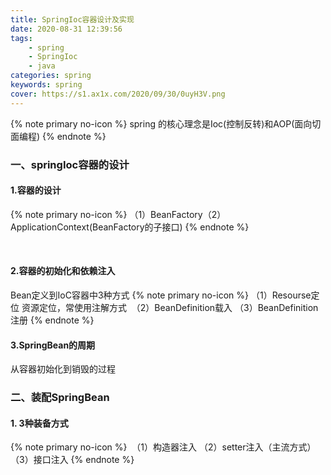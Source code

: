```yaml
---
title: SpringIoc容器设计及实现
date: 2020-08-31 12:39:56
tags: 
    - spring 
    - SpringIoc 
    - java
categories: spring
keywords: spring
cover: https://s1.ax1x.com/2020/09/30/0uyH3V.png
---
```


{% note primary no-icon %}
spring 的核心理念是Ioc(控制反转)和AOP(面向切面编程)
{% endnote %}

### 一、springIoc容器的设计

#### 1.容器的设计
{% note primary no-icon %}
    （1）BeanFactory
    ​（2）ApplicationContext(BeanFactory的子接口)
{% endnote %}

​	

#### 2.容器的初始化和依赖注入

Bean定义到IoC容器中3种方式
{% note primary no-icon %}
​	（1）Resourse定位	资源定位，常使用注解方式
​	（2）BeanDefinition载入
​	（3）BeanDefinition注册
{% endnote %}

#### 3.SpringBean的周期

从容器初始化到销毁的过程

### 二、装配SpringBean

#### 1.	3种装备方式
{% note primary no-icon %}
​	（1）构造器注入
​	（2）setter注入（主流方式）
​	（3）接口注入
{% endnote %}





​	


